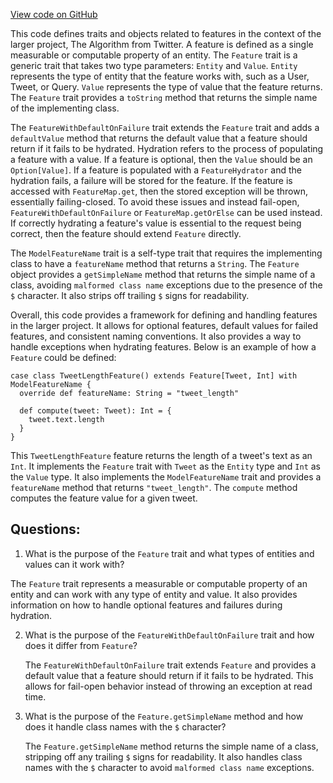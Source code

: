 [View code on GitHub](https://github.com/misbahsy/the-algorithm/product-mixer/core/src/main/scala/com/twitter/product_mixer/core/feature/Feature.scala)

This code defines traits and objects related to features in the context of the larger project, The Algorithm from Twitter. A feature is defined as a single measurable or computable property of an entity. The `Feature` trait is a generic trait that takes two type parameters: `Entity` and `Value`. `Entity` represents the type of entity that the feature works with, such as a User, Tweet, or Query. `Value` represents the type of value that the feature returns. The `Feature` trait provides a `toString` method that returns the simple name of the implementing class.

The `FeatureWithDefaultOnFailure` trait extends the `Feature` trait and adds a `defaultValue` method that returns the default value that a feature should return if it fails to be hydrated. Hydration refers to the process of populating a feature with a value. If a feature is optional, then the `Value` should be an `Option[Value]`. If a feature is populated with a `FeatureHydrator` and the hydration fails, a failure will be stored for the feature. If the feature is accessed with `FeatureMap.get`, then the stored exception will be thrown, essentially failing-closed. To avoid these issues and instead fail-open, `FeatureWithDefaultOnFailure` or `FeatureMap.getOrElse` can be used instead. If correctly hydrating a feature's value is essential to the request being correct, then the feature should extend `Feature` directly.

The `ModelFeatureName` trait is a self-type trait that requires the implementing class to have a `featureName` method that returns a `String`. The `Feature` object provides a `getSimpleName` method that returns the simple name of a class, avoiding `malformed class name` exceptions due to the presence of the `$` character. It also strips off trailing `$` signs for readability.

Overall, this code provides a framework for defining and handling features in the larger project. It allows for optional features, default values for failed features, and consistent naming conventions. It also provides a way to handle exceptions when hydrating features. Below is an example of how a `Feature` could be defined:

```
case class TweetLengthFeature() extends Feature[Tweet, Int] with ModelFeatureName {
  override def featureName: String = "tweet_length"

  def compute(tweet: Tweet): Int = {
    tweet.text.length
  }
}
```

This `TweetLengthFeature` feature returns the length of a tweet's text as an `Int`. It implements the `Feature` trait with `Tweet` as the `Entity` type and `Int` as the `Value` type. It also implements the `ModelFeatureName` trait and provides a `featureName` method that returns `"tweet_length"`. The `compute` method computes the feature value for a given tweet.
## Questions: 
 1. What is the purpose of the `Feature` trait and what types of entities and values can it work with?
   
   The `Feature` trait represents a measurable or computable property of an entity and can work with any type of entity and value. It also provides information on how to handle optional features and failures during hydration.

2. What is the purpose of the `FeatureWithDefaultOnFailure` trait and how does it differ from `Feature`?
   
   The `FeatureWithDefaultOnFailure` trait extends `Feature` and provides a default value that a feature should return if it fails to be hydrated. This allows for fail-open behavior instead of throwing an exception at read time.

3. What is the purpose of the `Feature.getSimpleName` method and how does it handle class names with the `$` character?
   
   The `Feature.getSimpleName` method returns the simple name of a class, stripping off any trailing `$` signs for readability. It also handles class names with the `$` character to avoid `malformed class name` exceptions.